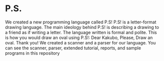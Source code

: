 # P.S.
We created a new programming language called P.S! P.S! is a letter-format drawing language. The main ideology behind P.S! is describing a drawing to a friend as if writing a letter. The language written is formal and polite. This is how you would draw an oval using P.S!:  Dear Kakubo,  Please,  Draw an oval.  Thank you!  We created a scanner and a parser for our language. You can see the scanner, parser, extended tutorial, reports, and sample programs in this repository
